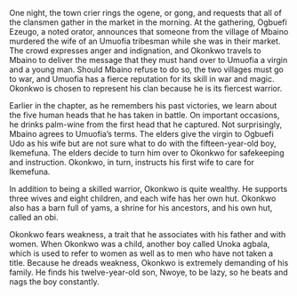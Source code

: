 One night, the town crier rings the ogene, or gong, and requests that all of the clansmen gather in the market in the morning. At the gathering, Ogbuefi Ezeugo, a noted orator, announces that someone from the village of Mbaino murdered the wife of an Umuofia tribesman while she was in their market. The crowd expresses anger and indignation, and Okonkwo travels to Mbaino to deliver the message that they must hand over to Umuofia a virgin and a young man. Should Mbaino refuse to do so, the two villages must go to war, and Umuofia has a fierce reputation for its skill in war and magic. Okonkwo is chosen to represent his clan because he is its fiercest warrior.

Earlier in the chapter, as he remembers his past victories, we learn about the five human heads that he has taken in battle. On important occasions, he drinks palm-wine from the first head that he captured. Not surprisingly, Mbaino agrees to Umuofia’s terms. The elders give the virgin to Ogbuefi Udo as his wife but are not sure what to do with the fifteen-year-old boy, Ikemefuna. The elders decide to turn him over to Okonkwo for safekeeping and instruction. Okonkwo, in turn, instructs his first wife to care for Ikemefuna.


In addition to being a skilled warrior, Okonkwo is quite wealthy. He supports three wives and eight children, and each wife has her own hut. Okonkwo also has a barn full of yams, a shrine for his ancestors, and his own hut, called an obi.

Okonkwo fears weakness, a trait that he associates with his father and with women. When Okonkwo was a child, another boy called Unoka agbala, which is used to refer to women as well as to men who have not taken a title. Because he dreads weakness, Okonkwo is extremely demanding of his family. He finds his twelve-year-old son, Nwoye, to be lazy, so he beats and nags the boy constantly.
